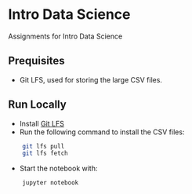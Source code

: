# Intro Data Science
Assignments for Intro Data Science

## Prequisites
- Git LFS, used for storing the large CSV files.

## Run Locally

- Install [Git LFS](https://git-lfs.com/)
- Run the following command to install the CSV files: 
```bash
    git lfs pull
    git lfs fetch
```

- Start the notebook with: 
```bash
    jupyter notebook
```
